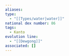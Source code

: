 ```yaml
---
aliases: 
type:
  - "[[Types/water|water]]"
national dex number: 86
tags:
  - Kanto
evolution line:
  - "[[Dewgong]]"
associated: []
---
```

